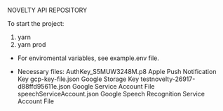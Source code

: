 NOVELTY API REPOSITORY

To start the project:
1. yarn
2. yarn prod


* For enviromental variables, see example.env file.

* Necessary files:
AuthKey_S5MUW3248M.p8       Apple Push Notification Key
gcp-key-file.json       Google Storage Key
testnovelty-26917-d88ffd95611e.json     Google Service Account File
speechServiceAccount.json       Google Speech Recognition Service Account File
